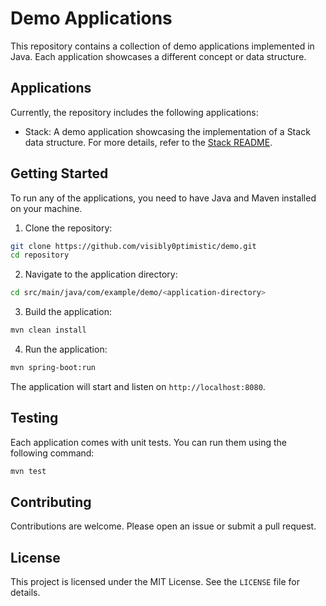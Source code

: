 # Demo Applications

This repository contains a collection of demo applications implemented in Java. Each application showcases a different concept or data structure.

## Applications

Currently, the repository includes the following applications:

- Stack: A demo application showcasing the implementation of a Stack data structure. For more details, refer to the [Stack README](./src/main/java/com/example/demo/stack/README.md).

## Getting Started

To run any of the applications, you need to have Java and Maven installed on your machine.

1. Clone the repository:

```sh
git clone https://github.com/visibly0ptimistic/demo.git
cd repository
```

2. Navigate to the application directory:

```sh
cd src/main/java/com/example/demo/<application-directory>
```

3. Build the application:

```sh
mvn clean install
```

4. Run the application:

```sh
mvn spring-boot:run
```

The application will start and listen on `http://localhost:8080`.

## Testing

Each application comes with unit tests. You can run them using the following command:

```sh
mvn test
```

## Contributing

Contributions are welcome. Please open an issue or submit a pull request.

## License

This project is licensed under the MIT License. See the `LICENSE` file for details.
